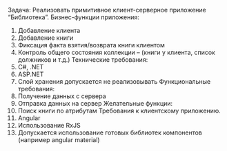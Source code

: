 Задача: 
Реализовать примитивное клиент-серверное приложение “Библиотека”.
Бизнес-функции приложения:
1)  Добавление клиента
2)  Добавление книги
3)  Фиксация факта взятия/возврата книги клиентом
4)  Контроль общего состояния коллекции – (книги у клиента, список должников и т.д.)
Технические требования:
1)  C#, .NET
2)  ASP.NET
3)  Слой хранения допускается не реализовывать
Функциональные требования:
1)  Получение данных с сервера
2)  Отправка данных на сервер
Желательные функции:
1)  Поиск книги по атрибутам
Требования к клиентскому приложению.
1)  Angular
2)  Использование RxJS
3)  Допускается использование готовых библиотек компонентов (например angular material)
